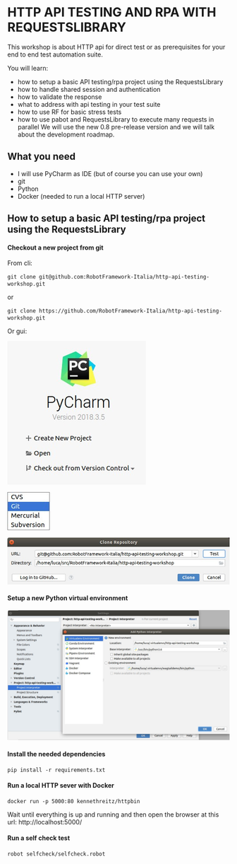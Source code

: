 # HTTP API TESTING AND RPA WITH REQUESTSLIBRARY

This workshop is about HTTP api for direct test or as prerequisites for your end to end test automation suite.

You will learn:
- how to setup a basic API testing/rpa project using the RequestsLibrary
- how to handle shared session and authentication
- how to validate the response
- what to address with api testing in your test suite
- how to use RF for basic stress tests
- how to use pabot and RequestsLibrary to execute many requests in parallel
We will use the new 0.8 pre-release version and we will talk about the development roadmap.

## What you need
- I will use PyCharm as IDE (but of course you can use your own) 
- git
- Python
- Docker (needed to run a local HTTP server)

## How to setup a basic API testing/rpa project using the RequestsLibrary

#### Checkout a new project from git

From cli:

    git clone git@github.com:RobotFramework-Italia/http-api-testing-workshop.git
    
or

    git clone https://github.com/RobotFramework-Italia/http-api-testing-workshop.git

Or gui:

![](./readme-imgs/Selection_201.jpg)

![](./readme-imgs/Menu_200.jpg)

![](./readme-imgs/Clone%20Repository_202.jpg)

#### Setup a new Python virtual environment

![](./readme-imgs/Selection_203.jpg)

#### Install the needed dependencies

    pip install -r requirements.txt 
    
#### Run a local HTTP sever with Docker

    docker run -p 5000:80 kennethreitz/httpbin
    
Wait until everything is up and running and then open the browser at this url: http://localhost:5000/

#### Run a self check test

    robot selfcheck/selfcheck.robot
